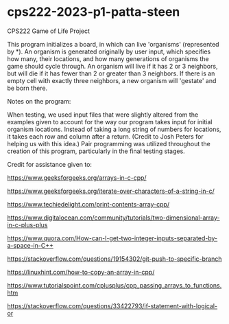 # cps222-2023-p1-patta-steen
CPS222 Game of Life Project

This program initializes a board, in which can live 'organisms' (represented by *). An organism is generated originally by user input, which specifies how many, their locations, and how many generations of organisms the game should cycle through. An organism will live if it has 2 or 3 neighbors, but will die if it has fewer than 2 or greater than 3 neighbors. If there is an empty cell with exactly three neighbors, a new organism will 'gestate' and be born there.

Notes on the program:

When testing, we used input files that were slightly altered from the examples given to account for the way our program takes input for initial organism locations. Instead of taking a long string of numbers for locations, it takes each row and column after a return. (Credit to Josh Peters for helping us with this idea.)
Pair programming was utilized throughout the creation of this program, particularly in the final testing stages. 

Credit for assistance given to: 

https://www.geeksforgeeks.org/arrays-in-c-cpp/

https://www.geeksforgeeks.org/iterate-over-characters-of-a-string-in-c/

https://www.techiedelight.com/print-contents-array-cpp/

https://www.digitalocean.com/community/tutorials/two-dimensional-array-in-c-plus-plus 

https://www.quora.com/How-can-I-get-two-integer-inputs-separated-by-a-space-in-C++

https://stackoverflow.com/questions/19154302/git-push-to-specific-branch

https://linuxhint.com/how-to-copy-an-array-in-cpp/

https://www.tutorialspoint.com/cplusplus/cpp_passing_arrays_to_functions.htm

https://stackoverflow.com/questions/33422793/if-statement-with-logical-or